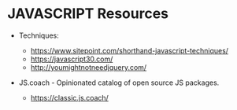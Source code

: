 # JAVASCRIPT Resources

* Techniques:
  * https://www.sitepoint.com/shorthand-javascript-techniques/
  * https://javascript30.com/
  * http://youmightnotneedjquery.com/

* JS.coach - Opinionated catalog of open source JS packages.
  * https://classic.js.coach/